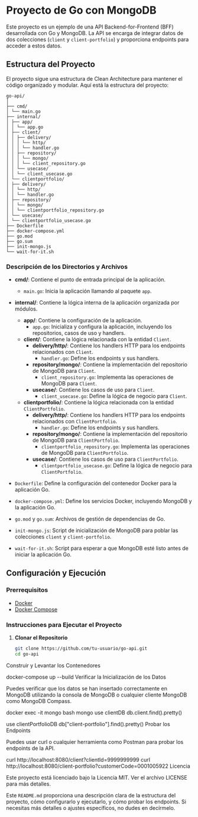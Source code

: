 # Proyecto de Go con MongoDB

Este proyecto es un ejemplo de una API Backend-for-Frontend (BFF) desarrollada con Go y MongoDB. La API se encarga de integrar datos de dos colecciones (`client` y `client-portfolio`) y proporciona endpoints para acceder a estos datos.

## Estructura del Proyecto

El proyecto sigue una estructura de Clean Architecture para mantener el código organizado y modular. Aquí está la estructura del proyecto:
```
go-api/
│
├── cmd/
│ └── main.go
├── internal/
│ ├── app/
│ │ └── app.go
│ ├── client/
│ │ ├── delivery/
│ │ │ └── http/
│ │ │ └── handler.go
│ │ ├── repository/
│ │ │ └── mongo/
│ │ │ └── client_repository.go
│ │ └── usecase/
│ │ └── client_usecase.go
│ └── clientportfolio/
│ ├── delivery/
│ │ └── http/
│ │ └── handler.go
│ ├── repository/
│ │ └── mongo/
│ │ └── clientportfolio_repository.go
│ └── usecase/
│ └── clientportfolio_usecase.go
├── Dockerfile
├── docker-compose.yml
├── go.mod
├── go.sum
├── init-mongo.js
└── wait-for-it.sh
```


### Descripción de los Directorios y Archivos

- **cmd/**: Contiene el punto de entrada principal de la aplicación.
    - `main.go`: Inicia la aplicación llamando al paquete `app`.

- **internal/**: Contiene la lógica interna de la aplicación organizada por módulos.
    - **app/**: Contiene la configuración de la aplicación.
        - `app.go`: Inicializa y configura la aplicación, incluyendo los repositorios, casos de uso y handlers.
    - **client/**: Contiene la lógica relacionada con la entidad `Client`.
        - **delivery/http/**: Contiene los handlers HTTP para los endpoints relacionados con `Client`.
            - `handler.go`: Define los endpoints y sus handlers.
        - **repository/mongo/**: Contiene la implementación del repositorio de MongoDB para `Client`.
            - `client_repository.go`: Implementa las operaciones de MongoDB para `Client`.
        - **usecase/**: Contiene los casos de uso para `Client`.
            - `client_usecase.go`: Define la lógica de negocio para `Client`.
    - **clientportfolio/**: Contiene la lógica relacionada con la entidad `ClientPortfolio`.
        - **delivery/http/**: Contiene los handlers HTTP para los endpoints relacionados con `ClientPortfolio`.
            - `handler.go`: Define los endpoints y sus handlers.
        - **repository/mongo/**: Contiene la implementación del repositorio de MongoDB para `ClientPortfolio`.
            - `clientportfolio_repository.go`: Implementa las operaciones de MongoDB para `ClientPortfolio`.
        - **usecase/**: Contiene los casos de uso para `ClientPortfolio`.
            - `clientportfolio_usecase.go`: Define la lógica de negocio para `ClientPortfolio`.

- `Dockerfile`: Define la configuración del contenedor Docker para la aplicación Go.
- `docker-compose.yml`: Define los servicios Docker, incluyendo MongoDB y la aplicación Go.
- `go.mod` y `go.sum`: Archivos de gestión de dependencias de Go.
- `init-mongo.js`: Script de inicialización de MongoDB para poblar las colecciones `client` y `client-portfolio`.
- `wait-for-it.sh`: Script para esperar a que MongoDB esté listo antes de iniciar la aplicación Go.

## Configuración y Ejecución

### Prerrequisitos

- [Docker](https://www.docker.com/get-started)
- [Docker Compose](https://docs.docker.com/compose/install/)

### Instrucciones para Ejecutar el Proyecto

1. **Clonar el Repositorio**

   ```sh
   git clone https://github.com/tu-usuario/go-api.git
   cd go-api
Construir y Levantar los Contenedores

docker-compose up --build
Verificar la Inicialización de los Datos

Puedes verificar que los datos se han insertado correctamente en MongoDB utilizando la consola de MongoDB o cualquier cliente MongoDB como MongoDB Compass.

docker exec -it mongo bash
mongo
use clientDB
db.client.find().pretty()

use clientPortfolioDB
db["client-portfolio"].find().pretty()
Probar los Endpoints

Puedes usar curl o cualquier herramienta como Postman para probar los endpoints de la API.

curl http://localhost:8080/client?clientId=9999999999
curl http://localhost:8080/client-portfolio?customerCode=0001005922
Licencia

Este proyecto está licenciado bajo la Licencia MIT. Ver el archivo LICENSE para más detalles.


Este `README.md` proporciona una descripción clara de la estructura del proyecto, cómo configurarlo y ejecutarlo, y cómo probar los endpoints. Si necesitas más detalles o ajustes específicos, no dudes en decírmelo.